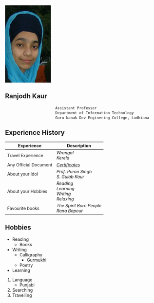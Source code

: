 ![Display picture](../Profile/Faculty/Photos/rk.jpg)

##                           Ranjodh Kaur
                           Assistant Professor
                           Department of Information Technology
                           Guru Nanak Dev Enginering College, Ludhiana

## Experience History

|Experience       | Description     |
|---------------- | --------------- |
|Travel Experience| _Wrangal_ <br>_Kerela_|
|Any Official Document| [_Certificates_](https://external-content.duckduckgo.com/iu/?u=https%3A%2F%2Ftse1.mm.bing.net%2Fth%3Fid%3DOIP.IPvFgVtkYPoN9GIMW_JIswHaKb%26pid%3DApi&f=1) |
|About your Idol  | _Prof. Puran Singh_ <br> _S. Gulab Kaur_ |
|About your Hobbies | _Reading_ <br>_Learning_<br>_Writing_<br>_Relaxing_ |
|Favourite books       | _The Spirit Born People_ <br> _Rana Bapour_|

## Hobbies

- Reading
  - Books
- Writing
  - Calligraphy
    - Gurmukhi
  - Poetry
- Learning
 1. Language
    - Punjabi
1. Searching
1. Travelling
